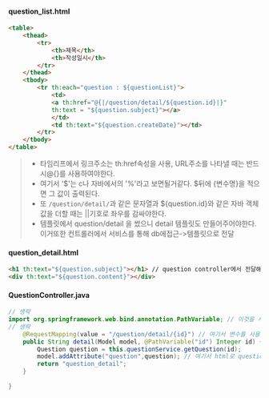 #### question_list.html
```html
<table>
	<thead>
		<tr>
			<th>제목</th>
			<th>작성일시</th>
		</tr>
	</thead>
	<tbody>
		<tr th:each="question : ${questionList}">
			<td>
			<a th:href="@{|/question/detail/${question.id}|}" 
			th:text = "${question.subject}"></a>
			</td>
			<td th:text="${question.createDate}"></td>
		</tr>
	</tbody>
</table>
```
> * 타임리프에서 링크주소는 th:href속성을 사용, URL주소를 나타낼 때는 반드시@{}를 사용하여야한다.
> * 여기서 '$'는 c나 자바에서의 '%'라고 보면될거같다. $뒤에 {변수명}을 적으면 그 값이 출력된다.
> * 또 ```/question/detail/```과 같은 문자열과 ${question.id}와 같은 자바 객체값을 더할 때는 ||기호로 좌우를 감싸야한다.
> * 템플릿에서 question/detail 을 썼으니 detail 템플릿도 만들어주어야한다. 이거또한 컨트롤러에서 서비스를 통해 db에접근->템플릿으로 전달

#### question_detail.html
```html
<h1 th:text="${question.subject}"></h1> // question controller에서 전달해준 question객체사용
<div th:text="${question.content}"></div>
```

#### QuestionController.java
```Java
// 생략
import org.springframework.web.bind.annotation.PathVariable; // 이것을 사용함으로써 
// 생략
	@RequestMapping(value = "/question/detail/{id}") // 여기서 변수를 사용할 수 있다.
	public String detail(Model model, @PathVariable("id") Integer id) { //{"url쓸이름"} Integer 밑에서 쓸이름
		Question question = this.questionService.getQuestion(id);
		model.addAttribute("question",question); // 여기서 html로 question을 전달
		return "question_detail";
	}
	
}
```

